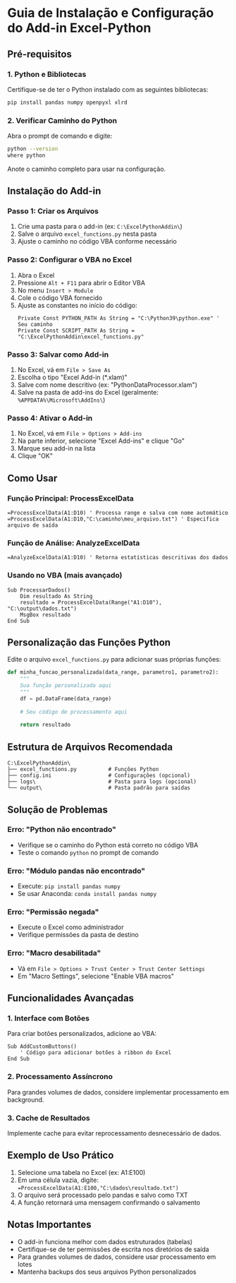 # Guia de Instalação e Configuração do Add-in Excel-Python

## Pré-requisitos

### 1. Python e Bibliotecas
Certifique-se de ter o Python instalado com as seguintes bibliotecas:
```bash
pip install pandas numpy openpyxl xlrd
```

### 2. Verificar Caminho do Python
Abra o prompt de comando e digite:
```bash
python --version
where python
```
Anote o caminho completo para usar na configuração.

## Instalação do Add-in

### Passo 1: Criar os Arquivos
1. Crie uma pasta para o add-in (ex: `C:\ExcelPythonAddin\`)
2. Salve o arquivo `excel_functions.py` nesta pasta
3. Ajuste o caminho no código VBA conforme necessário

### Passo 2: Configurar o VBA no Excel
1. Abra o Excel
2. Pressione `Alt + F11` para abrir o Editor VBA
3. No menu `Insert > Module`
4. Cole o código VBA fornecido
5. Ajuste as constantes no início do código:
   ```vba
   Private Const PYTHON_PATH As String = "C:\Python39\python.exe" ' Seu caminho
   Private Const SCRIPT_PATH As String = "C:\ExcelPythonAddin\excel_functions.py"
   ```

### Passo 3: Salvar como Add-in
1. No Excel, vá em `File > Save As`
2. Escolha o tipo "Excel Add-in (*.xlam)"
3. Salve com nome descritivo (ex: "PythonDataProcessor.xlam")
4. Salve na pasta de add-ins do Excel (geralmente: `%APPDATA%\Microsoft\AddIns\`)

### Passo 4: Ativar o Add-in
1. No Excel, vá em `File > Options > Add-ins`
2. Na parte inferior, selecione "Excel Add-ins" e clique "Go"
3. Marque seu add-in na lista
4. Clique "OK"

## Como Usar

### Função Principal: ProcessExcelData
```vba
=ProcessExcelData(A1:D10) ' Processa range e salva com nome automático
=ProcessExcelData(A1:D10,"C:\caminho\meu_arquivo.txt") ' Especifica arquivo de saída
```

### Função de Análise: AnalyzeExcelData
```vba
=AnalyzeExcelData(A1:D10) ' Retorna estatísticas descritivas dos dados
```

### Usando no VBA (mais avançado)
```vba
Sub ProcessarDados()
    Dim resultado As String
    resultado = ProcessExcelData(Range("A1:D10"), "C:\output\dados.txt")
    MsgBox resultado
End Sub
```

## Personalização das Funções Python

Edite o arquivo `excel_functions.py` para adicionar suas próprias funções:

```python
def minha_funcao_personalizada(data_range, parametro1, parametro2):
    """
    Sua função personalizada aqui
    """
    df = pd.DataFrame(data_range)
    
    # Seu código de processamento aqui
    
    return resultado
```

## Estrutura de Arquivos Recomendada
```
C:\ExcelPythonAddin\
├── excel_functions.py          # Funções Python
├── config.ini                  # Configurações (opcional)
├── logs\                       # Pasta para logs (opcional)
└── output\                     # Pasta padrão para saídas
```

## Solução de Problemas

### Erro: "Python não encontrado"
- Verifique se o caminho do Python está correto no código VBA
- Teste o comando `python` no prompt de comando

### Erro: "Módulo pandas não encontrado"
- Execute: `pip install pandas numpy`
- Se usar Anaconda: `conda install pandas numpy`

### Erro: "Permissão negada"
- Execute o Excel como administrador
- Verifique permissões da pasta de destino

### Erro: "Macro desabilitada"
- Vá em `File > Options > Trust Center > Trust Center Settings`
- Em "Macro Settings", selecione "Enable VBA macros"

## Funcionalidades Avançadas

### 1. Interface com Botões
Para criar botões personalizados, adicione ao VBA:
```vba
Sub AddCustomButtons()
    ' Código para adicionar botões à ribbon do Excel
End Sub
```

### 2. Processamento Assíncrono
Para grandes volumes de dados, considere implementar processamento em background.

### 3. Cache de Resultados
Implemente cache para evitar reprocessamento desnecessário de dados.

## Exemplo de Uso Prático

1. Selecione uma tabela no Excel (ex: A1:E100)
2. Em uma célula vazia, digite: `=ProcessExcelData(A1:E100,"C:\dados\resultado.txt")`
3. O arquivo será processado pelo pandas e salvo como TXT
4. A função retornará uma mensagem confirmando o salvamento

## Notas Importantes

- O add-in funciona melhor com dados estruturados (tabelas)
- Certifique-se de ter permissões de escrita nos diretórios de saída
- Para grandes volumes de dados, considere usar processamento em lotes
- Mantenha backups dos seus arquivos Python personalizados
